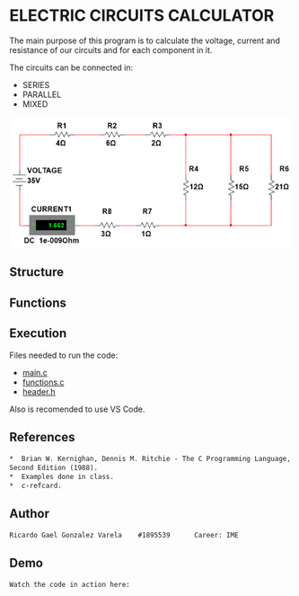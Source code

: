 # ELECTRIC CIRCUITS CALCULATOR


The main purpose of this program is to calculate the voltage, current and resistance of our circuits and for each component in it. 

The circuits can be connected in: 
 

* SERIES
* PARALLEL
* MIXED

<p align="center">
<img src="https://github.com/Rickgzz/C/blob/main/Exercises/example2.png">
</p>

## Structure



## Functions

## Execution

Files needed to run the code:

* [main.c](https://github.com/Rickgzz/C/blob/main/PIA/Project/mainV8.c)
* [functions.c](https://github.com/Rickgzz/C/blob/main/PIA/Project/functions.c)
* [header.h](https://github.com/Rickgzz/C/blob/main/PIA/Project/header.h)

Also is recomended to use VS Code.

## References
```
*  Brian W. Kernighan, Dennis M. Ritchie - The C Programming Language, Second Edition (1988). 
*  Examples done in class.
*  c-refcard.
```

## Author
```
Ricardo Gael Gonzalez Varela    #1895539      Career: IME
```

## Demo
```
Watch the code in action here: 
```
